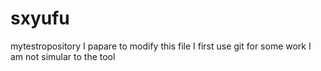 # sxyufu
mytestropository
I papare to modify this file 
I first use git for some work
I am not simular to the tool
